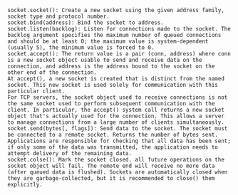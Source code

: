 
    socket.socket(): Create a new socket using the given address family, socket type and protocol number.
    socket.bind(address): Bind the socket to address.
    socket.listen(backlog): Listen for connections made to the socket. The backlog argument specifies the maximum number of queued connections and should be at least 0; the maximum value is system-dependent (usually 5), the minimum value is forced to 0.
    socket.accept(): The return value is a pair (conn, address) where conn is a new socket object usable to send and receive data on the connection, and address is the address bound to the socket on the other end of the connection.
    At accept(), a new socket is created that is distinct from the named socket. This new socket is used solely for communication with this particular client.
    For TCP servers, the socket object used to receive connections is not the same socket used to perform subsequent communication with the client. In particular, the accept() system call returns a new socket object that's actually used for the connection. This allows a server to manage connections from a large number of clients simultaneously.
    socket.send(bytes[, flags]): Send data to the socket. The socket must be connected to a remote socket. Returns the number of bytes sent. Applications are responsible for checking that all data has been sent; if only some of the data was transmitted, the application needs to attempt delivery of the remaining data.
    socket.colse(): Mark the socket closed. all future operations on the socket object will fail. The remote end will receive no more data (after queued data is flushed). Sockets are automatically closed when they are garbage-collected, but it is recommended to close() them explicitly.
